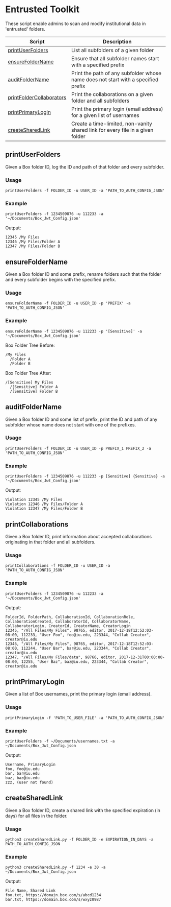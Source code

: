 # Entrusted Toolkit

These script enable admins to scan and modify institutional data in 'entrusted' folders. 

| Script        | Description |
| ------------- |-------------|
| [printUserFolders](#printUserFolders) | List all subfolders of a given folder |
| [ensureFolderName](#ensureFolderName) | Ensure that all subfolder names start with a specified prefix |
| [auditFolderName](#auditFolderName) | Print the path of any subfolder whose name does not start with a specified prefix |
| [printFolderCollaborators](#printFolderCollaborators) | Print the collaborations on a given folder and all subfolders  |
| [printPrimaryLogin](#printPrimaryLogin) | Print the primary login (email address) for a given list of usernames  |
| [createSharedLink](#createSharedLink) | Create a time-limited, non-vanity shared link for every file in a given folder  |


## printUserFolders

Given a Box folder ID, log the ID and path of that folder and every subfolder.

### Usage

`printUserFolders -f FOLDER_ID -u USER_ID -a 'PATH_TO_AUTH_CONFIG_JSON'`

### Example

`printUserFolders -f 1234509876 -u 112233 -a '~/Documents/Box_Jwt_Config.json'`

Output:

```
12345 /My Files
12346 /My Files/Folder A
12347 /My Files/Folder B
```   

## ensureFolderName

Given a Box folder ID and some prefix, rename folders such that the folder and every subfolder begins with the specified prefix.

### Usage

`ensureFolderName -f FOLDER_ID -u USER_ID -p 'PREFIX' -a 'PATH_TO_AUTH_CONFIG_JSON'`

### Example

`ensureFolderName -f 1234509876 -u 112233 -p '[Sensitive]' -a '~/Documents/Box_Jwt_Config.json'`

Box Folder Tree Before:

```
/My Files
  /Folder A
  /Folder B
```   

Box Folder Tree After: 

```
/[Sensitive] My Files
  /[Sensitive] Folder A
  /[Sensitive] Folder B
```

## auditFolderName

Given a Box folder ID and some list of prefix, print the ID and path of any subfolder whose name does not start with one of the prefixes.

### Usage

`printUserFolders -f FOLDER_ID -u USER_ID -p PREFIX_1 PREFIX_2 -a 'PATH_TO_AUTH_CONFIG_JSON'`

### Example

`printUserFolders -f 1234509876 -u 112233 -p [Sensitive] {Sensitive} -a '~/Documents/Box_Jwt_Config.json'`

Output:

```
Violation 12345 /My Files
Violation 12346 /My Files/Folder A
Violation 12347 /My Files/Folder B
```   

## printCollaborations

Given a Box folder ID, print information about accepted collaborations originating in that folder and all subfolders.

### Usage

`printCollaborations -f FOLDER_ID -u USER_ID -a 'PATH_TO_AUTH_CONFIG_JSON'`

### Example

`printUserFolders -f 1234509876 -u 112233 -a '~/Documents/Box_Jwt_Config.json'`

Output:

```
FolderId, FolderPath, CollaborationId, CollaborationRole, CollaborationCreated, CollaboratorId, CollaboratorName, CollaboratorLogin, CreatorId, CreatorName, CreatorLogin
12345, "/All Files/My Files", 98765, editor, 2017-12-18T12:52:03-08:00, 112233, "User Foo", foo@iu.edu, 223344, "Collab Creator", creator@iu.edu
12346, "/All Files/My Files", 98765, editor, 2017-12-18T12:52:03-08:00, 112244, "User Bar", bar@iu.edu, 223344, "Collab Creator", creator@iu.edu
12347, "/All Files/My Files/data", 98766, editor, 2017-12-31T00:00:00-08:00, 12255, "User Baz", baz@iu.edu, 223344, "Collab Creator", creator@iu.edu
```   

## printPrimaryLogin

Given a list of Box usernames, print the primary login (email address).

### Usage

`printPrimaryLogin -f 'PATH_TO_USER_FILE' -a 'PATH_TO_AUTH_CONFIG_JSON'`

### Example

`printUserFolders -f ~/Documents/usernames.txt -a ~/Documents/Box_Jwt_Config.json`

Output:

```
Username, PrimaryLogin
foo, foo@iu.edu
bar, bar@iu.edu
baz, baz@iu.edu
zzz, (user not found)
```   

## createSharedLink

Given a Box folder ID, create a shared link with the specified expiration (in days) for all files in the folder.

### Usage

`python3 createSharedLink.py -f FOLDER_ID -e EXPIRATION_IN_DAYS -a PATH_TO_AUTH_CONFIG_JSON`

### Example

`python3 createSharedLink.py -f 1234 -e 30 -a ~/Documents/Box_Jwt_Config.json`

Output:

```
File Name, Shared Link
foo.txt, https://domain.box.com/s/abcd1234
bar.txt, https://domain.box.com/s/wxyz0987
```   